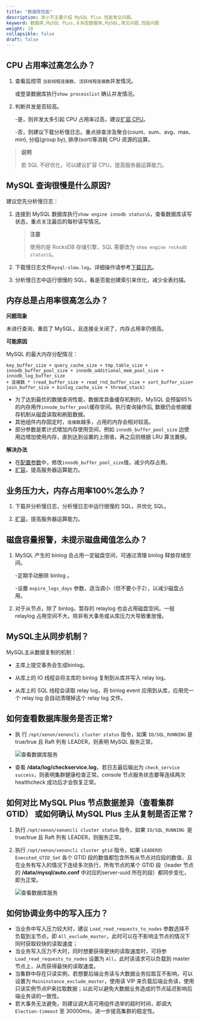 ```yaml
---
title: "数据库性能"
description: 本小节主要介绍 MySQL Plus 性能常见问题。 
keyword: 数据库,MySQL PLus,关系型数据库,MySQL,常见问题,性能问题
weight: 10
collapsible: false
draft: false
---
```


## CPU 占用率过高怎么办？

1. 查看监控项 `当前线程连接数`、`活跃线程连接数`并发情况。
   
   或登录数据库执行`show processlist` 确认并发情况。
   
2. 判断并发是否较高。
   
   -是，则并发太多引起 CPU 占用率过高，建议[扩容 CPU](../../manual/node_lifecycle/capacity_expansion)。

   -否，则建议下载分析慢日志。重点排查涉及聚合(count、sum、avg、max、min), 分组(group by), 排序(sort)等消耗 CPU 资源的运算。

> **说明**
> 
> 若 SQL 不好优化，可以建议扩容 CPU，提高服务器运算能力。

## MySQL 查询很慢是什么原因?

建议您先分析慢日志：

1. 连接到 MySQL 数据库执行`show engine innodb status\G`，查看数据库读写状态，重点关注最后的每秒读写情况。

   > **注意**
   >
   > 使用的是 RocksDB 存储引擎，SQL 需要改为 `show engine rocksdb status\G`。

2. 下载慢日志文件`mysql-slow.log`。详细操作请参考[下载日志](../../manual/mgt_log/download_log)。

3. 分析慢日志中运行很慢的 SQL，看是否能创建索引来优化，减少全表扫描。

## 内存总是占用率很高怎么办？

**问题现象**

未进行查询，重启了 MySQL，且连接全关闭了，内存占用率仍很高。

**可能原因**

MySQL 的最大内存分配情况：

```shell
key_buffer_size + query_cache_size + tmp_table_size + innodb_buffer_pool_size + innodb_additional_mem_pool_size + innodb_log_buffer_size
+ 连接数 * (read_buffer_size + read_rnd_buffer_size + sort_buffer_size+ join_buffer_size + binlog_cache_size + thread_stack)
```

- 为了达到最优的数据查询性能，数据库具备缓存机制的，MySQL 会预留65%的内存用作`innode_buffer_pool`缓存空间。执行查询操作后, 数据仍会依据缓存机制从磁盘读取和刷脏数据。
- 其他组件内存固定时，`连接数`越多，占用的内存会相对较高。
- 部分参数是累计式增加内存使用空间，例如 `innodb_buffer_pool_size` 边使用边增加使用内存，直到达到设置的上限值，再之后则根据 LRU 算法置换。

**解决办法**

- 在[配置参数](../../manual/config_para/modify_para)中，修改`innodb_buffer_pool_size`值，减少内存占用。
- [扩容](../../manual/node_lifecycle/capacity_expansion)，提高服务器运算能力。

## 业务压力大，内存占用率100%怎么办？

1. 下载并分析慢日志，分析慢日志中运行很慢的 SQL，并优化 SQL。

2. [扩容](../../manual/node_lifecycle/capacity_expansion)，提高服务器运算能力。

## 磁盘容量报警，未提示磁盘阈值怎么办？

1. MySQL 产生的 binlog 会占用一定磁盘空间，可通过清理 binlog 释放存储空间。
   
   -定期手动删除 binlog 。
   
   -设置 `expire_logs_days` 参数，适当调小（但不要小于2），以减少磁盘占用。

2. 对于从节点，除了 binlog，暂存的 relaylog 也会占用磁盘空间。一般 relaylog 占用空间不大，除非有大事务或从库压力大导致重放慢。

## MySQL主从同步机制？

MySQL主从数据复制的机制：

- 主库上提交事务会生成binlog。

- 从库上的 IO 线程会将主库的 binlog 复制到从库并写入 relay log。

- 从库上的 SQL 线程会读取 relay log，将 binlog event 应用到从库，应用完一个 relay log 会自动清理掉这个 relay log 文件。

## 如何查看数据库服务是否正常?

* 执 行 `/opt/xenon/xenoncli cluster status` 指令，如果 `IO/SQL_RUNNING` 是 true/true 且 Raft 列有 LEADER，则表明 MySQL 服务正常。

  ![查看数据库服务](../../_images/performance_01.png) 

* 查看 **/data/log/checkservice.log**，若日志最后输出为 `check_service success`，则表明集群健康检查正常。console 节点服务状态要等连续两次 healthcheck 成功后才会恢复正常。

## 如何对比 MySQL Plus 节点数据差异（查看集群GTID） 或如何确认 MySQL Plus 主从复制是否正常？

1. 执行  `/opt/xenon/xenoncli cluster status` 指令，如果 `IO/SQL_RUNNING `是 true/true 且 Raft 列有 LEADER，则服务正常。

2. 执行 `/opt/xenon/xenoncli cluster gtid` 指令，如果 `LEADER的Executed_GTID_Set` 各个 GTID 段的数值都包含所有从节点对应段的数值，且在业务有写入的情况下连续多次执行，所有节点的某个 GTID 段（leader 节点的 **/data/mysql/auto.conf** 中对应的server-uuid 所在的段）都同步变化，即为正常。

   ![查看数据库服务](../../_images/performance_02.png) 

## 如何协调业务中的写入压力？

* 当业务中写入压力较大时，建议 `Load_read_requests_to_nodes` 参数选择不负载到主节点，即 `All_exclude_master`，此时可以在不影响主节点的情况下同时获取较快的读取速度；
* 当业务写入压力不大时，同时想要获得更快的读取速度时，可将参 `Load_read_requests_to_nodes` 设置为 `All`，此时读请求可以负载到 master 节点上，从而获得最快的读取速度。
* 当集群中存在只读实例，若想要后端业务读与大数据业务拉取互不影响，可以设置为 `Maininstance_exclude_master`，使用读  VIP 来负载后端业务读，使用只读实例节点IP来拉取数据；以此可以避免大数据业务造成的节点延迟影响后端业务读的一致性。
* 若大事务无法避免，则建议调大高可用组件选举的超时时间，即调大 `Election-timeout` 至 30000ms，进一步提高集群的稳定性。

